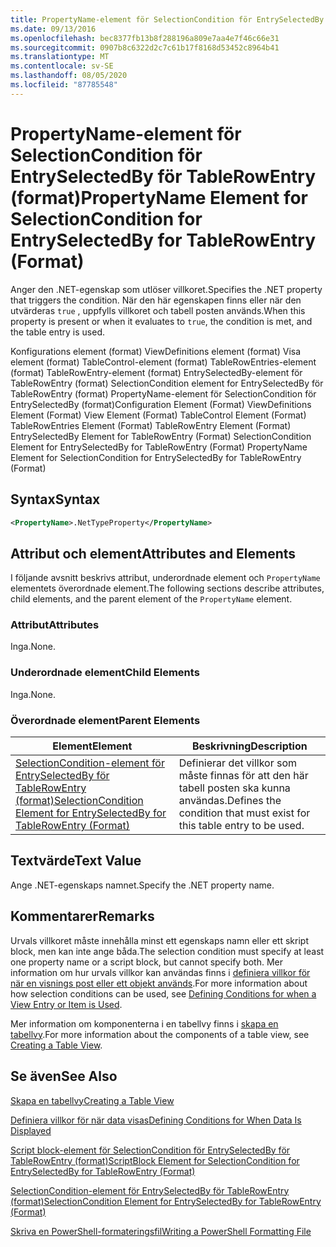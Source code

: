 ```yaml
---
title: PropertyName-element för SelectionCondition för EntrySelectedBy för TableRowEntry (format) | Microsoft Docs
ms.date: 09/13/2016
ms.openlocfilehash: bec8377fb13b8f288196a809e7aa4e7f46c66e31
ms.sourcegitcommit: 0907b8c6322d2c7c61b17f8168d53452c8964b41
ms.translationtype: MT
ms.contentlocale: sv-SE
ms.lasthandoff: 08/05/2020
ms.locfileid: "87785548"
---
```

# <a name="propertyname-element-for-selectioncondition-for-entryselectedby-for-tablerowentry-format"></a><span data-ttu-id="b8c0c-102">PropertyName-element för SelectionCondition för EntrySelectedBy för TableRowEntry (format)</span><span class="sxs-lookup"><span data-stu-id="b8c0c-102">PropertyName Element for SelectionCondition for EntrySelectedBy for TableRowEntry (Format)</span></span>

<span data-ttu-id="b8c0c-103">Anger den .NET-egenskap som utlöser villkoret.</span><span class="sxs-lookup"><span data-stu-id="b8c0c-103">Specifies the .NET property that triggers the condition.</span></span> <span data-ttu-id="b8c0c-104">När den här egenskapen finns eller när den utvärderas `true` , uppfylls villkoret och tabell posten används.</span><span class="sxs-lookup"><span data-stu-id="b8c0c-104">When this property is present or when it evaluates to `true`, the condition is met, and the table entry is used.</span></span>

<span data-ttu-id="b8c0c-105">Konfigurations element (format) ViewDefinitions element (format) Visa element (format) TableControl-element (format) TableRowEntries-element (format) TableRowEntry-element (format) EntrySelectedBy-element för TableRowEntry (format) SelectionCondition element for EntrySelectedBy för TableRowEntry (format) PropertyName-element för SelectionCondition för EntrySelectedBy (format)</span><span class="sxs-lookup"><span data-stu-id="b8c0c-105">Configuration Element (Format) ViewDefinitions Element (Format) View Element (Format) TableControl Element (Format) TableRowEntries Element (Format) TableRowEntry Element (Format) EntrySelectedBy Element for TableRowEntry (Format) SelectionCondition Element for EntrySelectedBy for TableRowEntry (Format) PropertyName Element for SelectionCondition for EntrySelectedBy for TableRowEntry (Format)</span></span>

## <a name="syntax"></a><span data-ttu-id="b8c0c-106">Syntax</span><span class="sxs-lookup"><span data-stu-id="b8c0c-106">Syntax</span></span>

```xml
<PropertyName>.NetTypeProperty</PropertyName>
```

## <a name="attributes-and-elements"></a><span data-ttu-id="b8c0c-107">Attribut och element</span><span class="sxs-lookup"><span data-stu-id="b8c0c-107">Attributes and Elements</span></span>

<span data-ttu-id="b8c0c-108">I följande avsnitt beskrivs attribut, underordnade element och `PropertyName` elementets överordnade element.</span><span class="sxs-lookup"><span data-stu-id="b8c0c-108">The following sections describe attributes, child elements, and the parent element of the `PropertyName` element.</span></span>

### <a name="attributes"></a><span data-ttu-id="b8c0c-109">Attribut</span><span class="sxs-lookup"><span data-stu-id="b8c0c-109">Attributes</span></span>

<span data-ttu-id="b8c0c-110">Inga.</span><span class="sxs-lookup"><span data-stu-id="b8c0c-110">None.</span></span>

### <a name="child-elements"></a><span data-ttu-id="b8c0c-111">Underordnade element</span><span class="sxs-lookup"><span data-stu-id="b8c0c-111">Child Elements</span></span>

<span data-ttu-id="b8c0c-112">Inga.</span><span class="sxs-lookup"><span data-stu-id="b8c0c-112">None.</span></span>

### <a name="parent-elements"></a><span data-ttu-id="b8c0c-113">Överordnade element</span><span class="sxs-lookup"><span data-stu-id="b8c0c-113">Parent Elements</span></span>

|<span data-ttu-id="b8c0c-114">Element</span><span class="sxs-lookup"><span data-stu-id="b8c0c-114">Element</span></span>|<span data-ttu-id="b8c0c-115">Beskrivning</span><span class="sxs-lookup"><span data-stu-id="b8c0c-115">Description</span></span>|
|-------------|-----------------|
|[<span data-ttu-id="b8c0c-116">SelectionCondition-element för EntrySelectedBy för TableRowEntry (format)</span><span class="sxs-lookup"><span data-stu-id="b8c0c-116">SelectionCondition Element for EntrySelectedBy for TableRowEntry (Format)</span></span>](./selectioncondition-element-for-entryselectedby-for-tablecontrol-format.md)|<span data-ttu-id="b8c0c-117">Definierar det villkor som måste finnas för att den här tabell posten ska kunna användas.</span><span class="sxs-lookup"><span data-stu-id="b8c0c-117">Defines the condition that must exist for this table entry to be used.</span></span>|

## <a name="text-value"></a><span data-ttu-id="b8c0c-118">Textvärde</span><span class="sxs-lookup"><span data-stu-id="b8c0c-118">Text Value</span></span>

<span data-ttu-id="b8c0c-119">Ange .NET-egenskaps namnet.</span><span class="sxs-lookup"><span data-stu-id="b8c0c-119">Specify the .NET property name.</span></span>

## <a name="remarks"></a><span data-ttu-id="b8c0c-120">Kommentarer</span><span class="sxs-lookup"><span data-stu-id="b8c0c-120">Remarks</span></span>

<span data-ttu-id="b8c0c-121">Urvals villkoret måste innehålla minst ett egenskaps namn eller ett skript block, men kan inte ange båda.</span><span class="sxs-lookup"><span data-stu-id="b8c0c-121">The selection condition must specify at least one property name or a script block, but cannot specify both.</span></span> <span data-ttu-id="b8c0c-122">Mer information om hur urvals villkor kan användas finns i [definiera villkor för när en visnings post eller ett objekt används](./defining-conditions-for-displaying-data.md).</span><span class="sxs-lookup"><span data-stu-id="b8c0c-122">For more information about how selection conditions can be used, see [Defining Conditions for when a View Entry or Item is Used](./defining-conditions-for-displaying-data.md).</span></span>

<span data-ttu-id="b8c0c-123">Mer information om komponenterna i en tabellvy finns i [skapa en tabellvy](./creating-a-table-view.md).</span><span class="sxs-lookup"><span data-stu-id="b8c0c-123">For more information about the components of a table view, see [Creating a Table View](./creating-a-table-view.md).</span></span>

## <a name="see-also"></a><span data-ttu-id="b8c0c-124">Se även</span><span class="sxs-lookup"><span data-stu-id="b8c0c-124">See Also</span></span>

[<span data-ttu-id="b8c0c-125">Skapa en tabellvy</span><span class="sxs-lookup"><span data-stu-id="b8c0c-125">Creating a Table View</span></span>](./creating-a-table-view.md)

[<span data-ttu-id="b8c0c-126">Definiera villkor för när data visas</span><span class="sxs-lookup"><span data-stu-id="b8c0c-126">Defining Conditions for When Data Is Displayed</span></span>](./defining-conditions-for-displaying-data.md)

[<span data-ttu-id="b8c0c-127">Script block-element för SelectionCondition för EntrySelectedBy för TableRowEntry (format)</span><span class="sxs-lookup"><span data-stu-id="b8c0c-127">ScriptBlock Element for SelectionCondition for EntrySelectedBy for TableRowEntry (Format)</span></span>](./scriptblock-element-for-selectioncondition-for-entryselectedby-for-tablecontrol-format.md)

[<span data-ttu-id="b8c0c-128">SelectionCondition-element för EntrySelectedBy för TableRowEntry (format)</span><span class="sxs-lookup"><span data-stu-id="b8c0c-128">SelectionCondition Element for EntrySelectedBy for TableRowEntry (Format)</span></span>](./selectioncondition-element-for-entryselectedby-for-tablecontrol-format.md)

[<span data-ttu-id="b8c0c-129">Skriva en PowerShell-formateringsfil</span><span class="sxs-lookup"><span data-stu-id="b8c0c-129">Writing a PowerShell Formatting File</span></span>](./writing-a-powershell-formatting-file.md)
